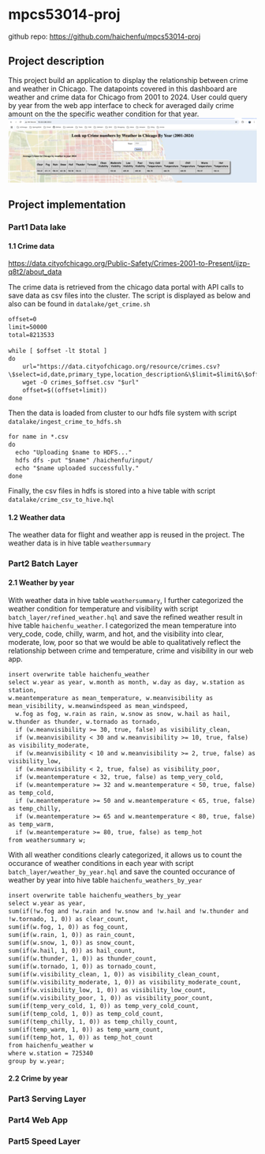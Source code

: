 # mpcs53014-proj
github repo: https://github.com/haichenfu/mpcs53014-proj
## Project description
This project build an application to display the relationship between crime and weather in Chicago. The datapoints covered in this dashboard are weather and crime data for Chicago from 2001 to 2024. User could query by year from the web app interface to check for averaged daily crime amount on the the specific weather condition for that year. 
![My Image](screenshots/web_app.png)
## Project implementation
### Part1 Data lake
#### 1.1 Crime data
https://data.cityofchicago.org/Public-Safety/Crimes-2001-to-Present/ijzp-q8t2/about_data

The crime data is retrieved from the chicago data portal with API calls to save data as csv files into the cluster. The script is displayed as below and also can be found in `datalake/get_crime.sh`
```
offset=0
limit=50000
total=8213533

while [ $offset -lt $total ]
do
    url="https://data.cityofchicago.org/resource/crimes.csv?\$select=id,date,primary_type,location_description&\$limit=$limit&\$offset=$offset"
    wget -O crimes_$offset.csv "$url"
    offset=$((offset+limit))
done
```
Then the data is loaded from cluster to our hdfs file system with script `datalake/ingest_crime_to_hdfs.sh`
```
for name in *.csv
do
  echo "Uploading $name to HDFS..."
  hdfs dfs -put "$name" /haichenfu/input/
  echo "$name uploaded successfully."
done
```
Finally, the csv files in hdfs is stored into a hive table with script `datalake/crime_csv_to_hive.hql`
#### 1.2 Weather data
The weather data for flight and weather app is reused in the project. The weather data is in hive table `weathersummary`
### Part2 Batch Layer
#### 2.1 Weather by year
With weather data in hive table `weathersummary`, I further categorized the weather condition for temperature and visibility with script `batch_layer/refined_weather.hql` and save the refined weather result in hive table `haichenfu_weather`. I categorized the mean temperature into very_code, code, chilly, warm, and hot, and the visibility into clear, moderate, low, poor so that we would be able to  qualitatively reflect the relationship between crime and temperature, crime and visibility in our web app.  
```
insert overwrite table haichenfu_weather 
select w.year as year, w.month as month, w.day as day, w.station as station,
w.meantemperature as mean_temperature, w.meanvisibility as mean_visibility, w.meanwindspeed as mean_windspeed,
  w.fog as fog, w.rain as rain, w.snow as snow, w.hail as hail, w.thunder as thunder, w.tornado as tornado,
  if (w.meanvisibility >= 30, true, false) as visibility_clean,
  if (w.meanvisibility < 30 and w.meanvisibility >= 10, true, false) as visibility_moderate,
  if (w.meanvisibility < 10 and w.meanvisibility >= 2, true, false) as visibility_low,
  if (w.meanvisibility < 2, true, false) as visibility_poor,
  if (w.meantemperature < 32, true, false) as temp_very_cold,
  if (w.meantemperature >= 32 and w.meantemperature < 50, true, false) as temp_cold,
  if (w.meantemperature >= 50 and w.meantemperature < 65, true, false) as temp_chilly,
  if (w.meantemperature >= 65 and w.meantemperature < 80, true, false) as temp_warm,
  if (w.meantemperature >= 80, true, false) as temp_hot 
from weathersummary w;
```
With all weather conditions clearly categorized, it allows us to count the occurance of weather conditions in each year with script `batch_layer/weather_by_year.hql` and save the counted occurance of weather by year into hive table `haichenfu_weathers_by_year`
```
insert overwrite table haichenfu_weathers_by_year
select w.year as year, 
sum(if(!w.fog and !w.rain and !w.snow and !w.hail and !w.thunder and !w.tornado, 1, 0)) as clear_count,
sum(if(w.fog, 1, 0)) as fog_count,
sum(if(w.rain, 1, 0)) as rain_count,
sum(if(w.snow, 1, 0)) as snow_count,
sum(if(w.hail, 1, 0)) as hail_count,
sum(if(w.thunder, 1, 0)) as thunder_count,
sum(if(w.tornado, 1, 0)) as tornado_count,
sum(if(w.visibility_clean, 1, 0)) as visibility_clean_count,
sum(if(w.visibility_moderate, 1, 0)) as visibility_moderate_count,
sum(if(w.visibility_low, 1, 0)) as visibility_low_count,
sum(if(w.visibility_poor, 1, 0)) as visibility_poor_count,
sum(if(temp_very_cold, 1, 0)) as temp_very_cold_count,
sum(if(temp_cold, 1, 0)) as temp_cold_count,
sum(if(temp_chilly, 1, 0)) as temp_chilly_count,
sum(if(temp_warm, 1, 0)) as temp_warm_count,
sum(if(temp_hot, 1, 0)) as temp_hot_count
from haichenfu_weather w
where w.station = 725340
group by w.year;
```
#### 2.2 Crime by year

### Part3 Serving Layer
### Part4 Web App
### Part5 Speed Layer
